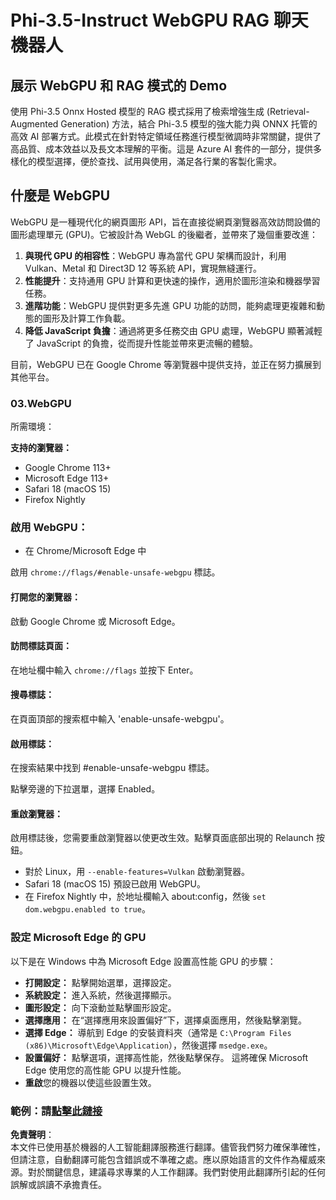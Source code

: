 # Phi-3.5-Instruct WebGPU RAG 聊天機器人

## 展示 WebGPU 和 RAG 模式的 Demo

使用 Phi-3.5 Onnx Hosted 模型的 RAG 模式採用了檢索增強生成 (Retrieval-Augmented Generation) 方法，結合 Phi-3.5 模型的強大能力與 ONNX 托管的高效 AI 部署方式。此模式在針對特定領域任務進行模型微調時非常關鍵，提供了高品質、成本效益以及長文本理解的平衡。這是 Azure AI 套件的一部分，提供多樣化的模型選擇，便於查找、試用與使用，滿足各行業的客製化需求。

## 什麼是 WebGPU
WebGPU 是一種現代化的網頁圖形 API，旨在直接從網頁瀏覽器高效訪問設備的圖形處理單元 (GPU)。它被設計為 WebGL 的後繼者，並帶來了幾個重要改進：

1. **與現代 GPU 的相容性**：WebGPU 專為當代 GPU 架構而設計，利用 Vulkan、Metal 和 Direct3D 12 等系統 API，實現無縫運行。
2. **性能提升**：支持通用 GPU 計算和更快速的操作，適用於圖形渲染和機器學習任務。
3. **進階功能**：WebGPU 提供對更多先進 GPU 功能的訪問，能夠處理更複雜和動態的圖形及計算工作負載。
4. **降低 JavaScript 負擔**：通過將更多任務交由 GPU 處理，WebGPU 顯著減輕了 JavaScript 的負擔，從而提升性能並帶來更流暢的體驗。

目前，WebGPU 已在 Google Chrome 等瀏覽器中提供支持，並正在努力擴展到其他平台。

### 03.WebGPU
所需環境：

**支持的瀏覽器：**
- Google Chrome 113+
- Microsoft Edge 113+
- Safari 18 (macOS 15)
- Firefox Nightly

### 啟用 WebGPU：

- 在 Chrome/Microsoft Edge 中

啟用 `chrome://flags/#enable-unsafe-webgpu` 標誌。

#### 打開您的瀏覽器：
啟動 Google Chrome 或 Microsoft Edge。

#### 訪問標誌頁面：
在地址欄中輸入 `chrome://flags` 並按下 Enter。

#### 搜尋標誌：
在頁面頂部的搜索框中輸入 'enable-unsafe-webgpu'。

#### 啟用標誌：
在搜索結果中找到 #enable-unsafe-webgpu 標誌。

點擊旁邊的下拉選單，選擇 Enabled。

#### 重啟瀏覽器：

啟用標誌後，您需要重啟瀏覽器以使更改生效。點擊頁面底部出現的 Relaunch 按鈕。

- 對於 Linux，用 `--enable-features=Vulkan` 啟動瀏覽器。
- Safari 18 (macOS 15) 預設已啟用 WebGPU。
- 在 Firefox Nightly 中，於地址欄輸入 about:config，然後 `set dom.webgpu.enabled to true`。

### 設定 Microsoft Edge 的 GPU 

以下是在 Windows 中為 Microsoft Edge 設置高性能 GPU 的步驟：

- **打開設定：** 點擊開始選單，選擇設定。
- **系統設定：** 進入系統，然後選擇顯示。
- **圖形設定：** 向下滾動並點擊圖形設定。
- **選擇應用：** 在“選擇應用來設置偏好”下，選擇桌面應用，然後點擊瀏覽。
- **選擇 Edge：** 導航到 Edge 的安裝資料夾（通常是 `C:\Program Files (x86)\Microsoft\Edge\Application`），然後選擇 `msedge.exe`。
- **設置偏好：** 點擊選項，選擇高性能，然後點擊保存。
這將確保 Microsoft Edge 使用您的高性能 GPU 以提升性能。
- **重啟**您的機器以使這些設置生效。

### 範例：請[點擊此鏈接](https://github.com/microsoft/aitour-exploring-cutting-edge-models/tree/main/src/02.ONNXRuntime/01.WebGPUChatRAG)

**免責聲明**：  
本文件已使用基於機器的人工智能翻譯服務進行翻譯。儘管我們努力確保準確性，但請注意，自動翻譯可能包含錯誤或不準確之處。應以原始語言的文件作為權威來源。對於關鍵信息，建議尋求專業的人工作翻譯。我們對使用此翻譯所引起的任何誤解或誤讀不承擔責任。